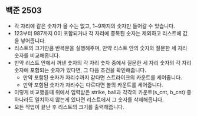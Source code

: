 ## 백준 2503
- 각 자리에 같은 숫자가 올 수는 없고, 1~9까지의 숫자만 들어갈 수 있습니다.
- 123부터 987까지 0이 포함되거나 각 자리에 중복된 숫자는 제외하고 리스트에 값을 넣어줍니다.
- 리스트의 크기만큼 반복문을 실행해주며, 만약 리스트 안의 숫자와 질문한 세 자리 숫자를 비교해줍니다.
- 만약 리스트 안에서 꺼낸 숫자의 각 자리 숫자 중에서 질문한 세 자리 숫자의 각 자리 숫자에 포함되는 숫자가 있다면, 그 다음 조건을 확인해줍니다.
  - 만약 포함된 숫자가 자리수까지 같다면 스트라이크의 카운트를 세어줍니다.
  - 만약 포함된 숫자가 자리수는 다르다면 볼의 카운트를 세어줍니다.
- 이렇게 비교했을때 위에서 입력받은 strike, ball과 각각의 카운트(s_cnt, b_cnt) 중 하나라도 일치하지 않는게 있다면 리스트에서 그 숫자를 삭제해줍니다.
- 모든 작업이 끝난 후 리스트의 크기를 출력해줍니다.